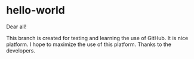 # hello-world

Dear all!

This branch is created for testing and learning the use of GitHub. It is nice platform.
I hope to maximize the use of this platform.
Thanks to the developers.
